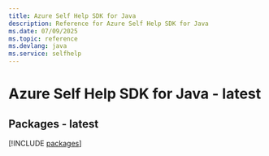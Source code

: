 ```yaml
---
title: Azure Self Help SDK for Java
description: Reference for Azure Self Help SDK for Java
ms.date: 07/09/2025
ms.topic: reference
ms.devlang: java
ms.service: selfhelp
---
```

# Azure Self Help SDK for Java - latest
## Packages - latest
[!INCLUDE [packages](self-help-index.md)]